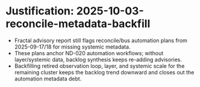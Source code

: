 # Justification: 2025-10-03-reconcile-metadata-backfill

- Fractal advisory report still flags reconcile/bus automation plans from 2025-09-17/18 for missing systemic metadata.
- These plans anchor ND-020 automation workflows; without layer/systemic data, backlog synthesis keeps re-adding advisories.
- Backfilling retired observation loop, layer, and systemic scale for the remaining cluster keeps the backlog trend downward and closes out the automation metadata debt.
